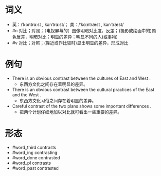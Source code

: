 # 词义
- 英：/ˈkɒntrɑːst , kənˈtrɑːst/； 美：/ˈkɑːntræst , kənˈtræst/
- #n 对比；对照；（电视屏幕的）图像明暗对比度，反差；(摄影或绘画中的)颜色反差，明暗对比；明显的差异；明显不同的人(或事物)
- #v 对比；对照；(靠近或作比较时)显出明显的差异，形成对比
# 例句
- There is an obvious contrast between the cultures of East and West .
	- 东西方文化之间存在着明显的差异。
- There is an obvious contrast between the cultural practices of the East and the West .
	- 东西方文化习俗之间存在着明显的差异。
- Careful contrast of the two plans shows some important differences .
	- 把两个计划仔细地加以对比就可看出一些重要的差异。
# 形态
- #word_third contrasts
- #word_ing contrasting
- #word_done contrasted
- #word_pl contrasts
- #word_past contrasted
